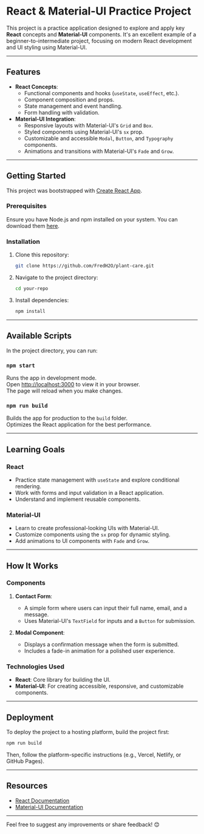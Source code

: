 # React & Material-UI Practice Project

This project is a practice application designed to explore and apply key **React** concepts and **Material-UI** components. It's an excellent example of a beginner-to-intermediate project, focusing on modern React development and UI styling using Material-UI.

---

## Features

- **React Concepts**:
  - Functional components and hooks (`useState`, `useEffect`, etc.).
  - Component composition and props.
  - State management and event handling.
  - Form handling with validation.
- **Material-UI Integration**:
  - Responsive layouts with Material-UI's `Grid` and `Box`.
  - Styled components using Material-UI's `sx` prop.
  - Customizable and accessible `Modal`, `Button`, and `Typography` components.
  - Animations and transitions with Material-UI's `Fade` and `Grow`.

---

## Getting Started

This project was bootstrapped with [Create React App](https://github.com/facebook/create-react-app).

### Prerequisites

Ensure you have Node.js and npm installed on your system. You can download them [here](https://nodejs.org/).

### Installation

1. Clone this repository:
   ```bash
   git clone https://github.com/FredH2O/plant-care.git
   ```
2. Navigate to the project directory:
   ```bash
   cd your-repo
   ```
3. Install dependencies:
   ```bash
   npm install
   ```

---

## Available Scripts

In the project directory, you can run:

### `npm start`

Runs the app in development mode.\
Open [http://localhost:3000](http://localhost:3000) to view it in your browser.\
The page will reload when you make changes.

### `npm run build`

Builds the app for production to the `build` folder.\
Optimizes the React application for the best performance.

---

## Learning Goals

### React

- Practice state management with `useState` and explore conditional rendering.
- Work with forms and input validation in a React application.
- Understand and implement reusable components.

### Material-UI

- Learn to create professional-looking UIs with Material-UI.
- Customize components using the `sx` prop for dynamic styling.
- Add animations to UI components with `Fade` and `Grow`.

---

## How It Works

### Components

1. **Contact Form**:

   - A simple form where users can input their full name, email, and a message.
   - Uses Material-UI's `TextField` for inputs and a `Button` for submission.

2. **Modal Component**:
   - Displays a confirmation message when the form is submitted.
   - Includes a fade-in animation for a polished user experience.

### Technologies Used

- **React**: Core library for building the UI.
- **Material-UI**: For creating accessible, responsive, and customizable components.

---

## Deployment

To deploy the project to a hosting platform, build the project first:

```bash
npm run build
```

Then, follow the platform-specific instructions (e.g., Vercel, Netlify, or GitHub Pages).

---

## Resources

- [React Documentation](https://reactjs.org/)
- [Material-UI Documentation](https://mui.com/)

---

Feel free to suggest any improvements or share feedback! 😊
